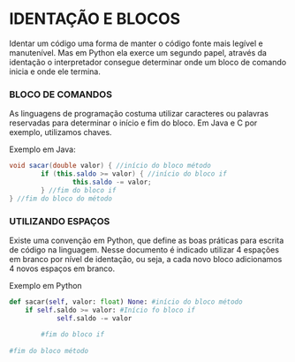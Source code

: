 # IDENTAÇÃO E BLOCOS

Identar um código uma forma de manter o código fonte mais legível e manutenível. Mas em Python ela exerce um segundo papel, através da identação o interpretador consegue determinar onde um bloco de comando inicia e onde ele termina.

### BLOCO DE COMANDOS

As linguagens de programação costuma utilizar caracteres ou palavras reservadas para determinar o início e fim do bloco. Em Java e C por exemplo, utilizamos chaves.

Exemplo em Java:

```java
void sacar(double valor) { //início do bloco método
		if (this.saldo >= valor) { //início do bloco if
				this.saldo -= valor;
		} //fim do bloco if
} //fim do bloco do método				
```

### UTILIZANDO ESPAÇOS

Existe uma convenção em Python, que define as boas práticas para escrita de código na linguagem. Nesse documento é indicado utilizar 4 espações em branco por nível de identação, ou seja, a cada novo bloco adicionamos 4 novos espaços em branco.

Exemplo em Python

```python
def sacar(self, valor: float) None: #início do bloco método
    if self.saldo >= valor: #Início fo bloco if
		    self.saldo -= valor
					
		#fim do bloco if
		
#fim do bloco método					
```